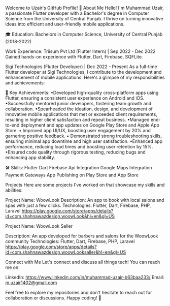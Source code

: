 Welcome to Uzair's GitHub Profile! 👋
About Me
Hello! I'm Muhammad Uzair, a passionate Flutter developer with a Bachelor's degree in Computer Science from the University of Central Punjab. I thrive on turning innovative ideas into efficient and user-friendly mobile applications.

🎓 Education: Bachelors in Computer Science, University of Central Punjab (2018-2022)

Work Experience:
Triisum Pvt Ltd (Flutter Intern) | Sep 2022 - Dec 2022
Gained hands-on experience with Flutter, Dart, Firebase, SQFLite.

Sigi Technologies (Flutter Developer) | Dec 2022 - Present
As a full-time Flutter developer at Sigi Technologies, I contribute to the development and enhancement of mobile applications. Here's a glimpse of my responsibilities and achievements:

🚀 Key Achievements:
•Developed high-quality cross-platform apps using Flutter, ensuring a consistent
user experience on Android and iOS.
•Successfully mentored junior developers, fostering team growth and
collaboration.
•Spearheaded the ideation, design, and development of innovative mobile
applications that met or exceeded client requirements, resulting in higher client
satisfaction and repeat business.
•Managed end-to-end deployment and app updates on Google Play Store and
Apple App Store.
• Improved app UI/UX, boosting user engagement by 20% and garnering positive
feedback.
• Demonstrated strong troubleshooting skills, ensuring minimal app downtime
and high user satisfaction.
•Enhanced app performance, reducing load times and boosting user retention by
15%.
•Ensured code quality through rigorous testing, reducing bugs and enhancing app
stability.

🛠️ Skills:
Flutter
Dart
Firebase
Api Integration
Google Maps Integration
Payment Gateways
App Publishing on Play Store and App Store

Projects
Here are some projects I've worked on that showcase my skills and abilities:

Project Name: WoowLook
Description: An app to book with local salons and spas with just a few clicks.
Technologies: Flutter, Dart, Firebase, PHP, Laravel
https://play.google.com/store/apps/details?id=com.shahnawazdesign.woowLook&hl=en&gl=US

Project Name: WoowLook Seller

Description: An app developed for barbers and salons for the WoowLook community
Technologies: Flutter, Dart, Firebase, PHP, Laravel
https://play.google.com/store/apps/details?id=com.shahnawazdesign.woowLooksaller&hl=en&gl=US

Connect with Me
Let's connect and discuss all things tech! You can reach me on:

LinkedIn: https://www.linkedin.com/in/muhammad-uzair-b63baa233/
Email: m.uzair1402@gmail.com

Feel free to explore my repositories and don't hesitate to reach out for collaboration or discussions. Happy coding! 🚀
